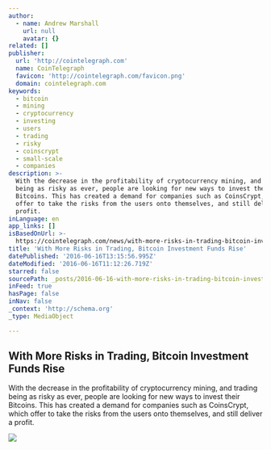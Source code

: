 ```yaml
---
author:
  - name: Andrew Marshall
    url: null
    avatar: {}
related: []
publisher:
  url: 'http://cointelegraph.com'
  name: CoinTelegraph
  favicon: 'http://cointelegraph.com/favicon.png'
  domain: cointelegraph.com
keywords:
  - bitcoin
  - mining
  - cryptocurrency
  - investing
  - users
  - trading
  - risky
  - coinscrypt
  - small-scale
  - companies
description: >-
  With the decrease in the profitability of cryptocurrency mining, and trading
  being as risky as ever, people are looking for new ways to invest their
  Bitcoins. This has created a demand for companies such as CoinsCrypt, which
  offer to take the risks from the users onto themselves, and still deliver a
  profit.
inLanguage: en
app_links: []
isBasedOnUrl: >-
  https://cointelegraph.com/news/with-more-risks-in-trading-bitcoin-investment-funds-rise
title: 'With More Risks in Trading, Bitcoin Investment Funds Rise'
datePublished: '2016-06-16T13:15:56.995Z'
dateModified: '2016-06-16T11:12:26.719Z'
starred: false
sourcePath: _posts/2016-06-16-with-more-risks-in-trading-bitcoin-investment-funds-rise.md
inFeed: true
hasPage: false
inNav: false
_context: 'http://schema.org'
_type: MediaObject

---
```

<article style=""><h1>With More Risks in Trading, Bitcoin Investment Funds Rise</h1><p>With the decrease in the profitability of cryptocurrency mining, and trading being as risky as ever, people are looking for new ways to invest their Bitcoins. This has created a demand for companies such as CoinsCrypt, which offer to take the risks from the users onto themselves, and still deliver a profit.</p><img src="http://cointelegraph.com/images/725_aHR0cDovL2NvaW50ZWxlZ3JhcGguY29tL3N0b3JhZ2UvdXBsb2Fkcy92aWV3LzgwYzE5YmJlYzk3MWFmM2JiYzA3NzFlYmQ4MDQyOTBiLnBuZw==.jpg" /></article>